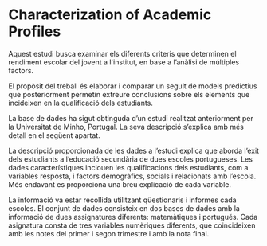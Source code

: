 # Characterization of Academic Profiles

Aquest estudi busca examinar els diferents criteris que determinen el rendiment escolar del jovent a l'institut, en base a l’anàlisi de múltiples factors.

El propòsit del treball és elaborar i comparar un seguit de models predictius que posteriorment permetin extreure conclusions sobre els elements que incideixen en la qualificació dels estudiants.

La base de dades ha sigut obtinguda d’un estudi realitzat anteriorment per la Universitat de Minho, Portugal. La seva descripció s’explica amb més detall en el següent apartat.

La descripció proporcionada de les dades a l’estudi explica que aborda l’èxit dels estudiants a l’educació secundària de dues escoles portugueses. Les dades característiques inclouen les qualificacions dels estudiants, com a variables resposta, i factors demogràfics, socials i relacionats amb l’escola. Més endavant es proporciona una breu explicació de cada variable.

La informació va estar recollida utilitzant qüestionaris i informes cada escoles. El conjunt de dades consisteix en dos bases de dades amb la informació de dues assignatures diferents: matemàtiques i portugués. Cada asignatura consta de tres variables numèriques diferents, que coincideixen amb les notes del primer i segon trimestre i amb la nota final.
